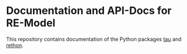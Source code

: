 # Documentation and API-Docs for RE-Model

This repository contains documentation of the Python packages [tau](https://github.com/debatelab/tau) and [rethon](https://github.com/debatelab/rethon).



